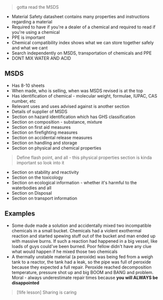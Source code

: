 > gotta read the MSDS

* Material Safety datasheet contains many properties and instructions regarding a material
* Required to have if you're a dealer of a chemical and required to read if you're using a chemical
* PPE is important
* Chemical compatibility index shows what we can store together safely and what we cant
* Search independently on MSDS, transportation of chemicals and PPE
* DONT MIX WATER AND ACID 
## MSDS
* Has 8-10 sheets
* When made, who is selling, when was MSDS revised is at the top
* Has identification of chemical - molecular weight, formulae, IUPAC, CAS number, etc
* Relevant uses and uses advised against is another section
* Details of supplier of MSDS
* Section on hazard identification which has GHS classification
* Section on composition - substance, mixture
* Section on first aid measures
* Section on firefighting measures
* Section on accidental release measures
* Section on handling and storage
* Section on physical and chemical properties
> Define flash point, and all - this physical properties section is kinda important so look into it

* Section on stability and reactivity
* Section on the toxicology 
* Section on ecological information - whether it's harmful to the waterbodies and all
* Section on Disposal 
* Section on transport information
## Examples
* Some dude made a solution and accidentally mixed two incompatible chemicals in a small bucket. Chemicals had a violent exothermal reaction and started spewing stuff out of the bucket and man ended up with massive burns. If such a reaction had happened in a big vessel, like loads of guys could've been burned. Poor fellow didn't have any clue what would happen if he mixed those two chemicals
* A thermally unstable material (a peroxide) was being fed from a weigh tank to a reactor, the tank had a leak, so the pipe was full of peroxide because they expected a full repair. Peroxide reached decomposition temperature, pressure shot up and big BOOM and BANG and problem. Moral - always underestimate repair times because **you will ALWAYS be disappointed**
> [!life lesson] 
> Sharing is caring


